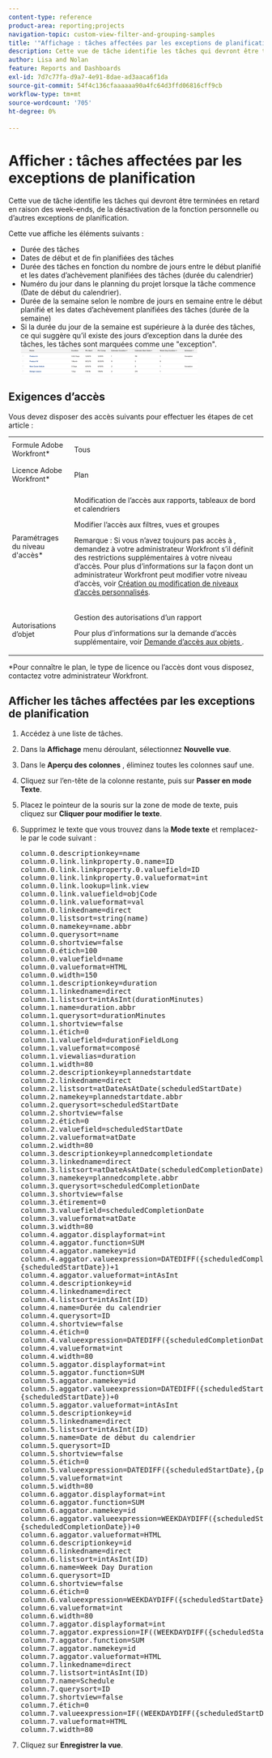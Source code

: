 ```yaml
---
content-type: reference
product-area: reporting;projects
navigation-topic: custom-view-filter-and-grouping-samples
title: '"Affichage : tâches affectées par les exceptions de planification'
description: Cette vue de tâche identifie les tâches qui devront être terminées en retard en raison des week-ends, de la désactivation de la fonction personnelle ou d’autres exceptions de planification.
author: Lisa and Nolan
feature: Reports and Dashboards
exl-id: 7d7c77fa-d9a7-4e91-8dae-ad3aaca6f1da
source-git-commit: 54f4c136cfaaaaaa90a4fc64d3ffd06816cff9cb
workflow-type: tm+mt
source-wordcount: '705'
ht-degree: 0%

---
```


# Afficher : tâches affectées par les exceptions de planification

Cette vue de tâche identifie les tâches qui devront être terminées en retard en raison des week-ends, de la désactivation de la fonction personnelle ou d’autres exceptions de planification.

Cette vue affiche les éléments suivants :

* Durée des tâches
* Dates de début et de fin planifiées des tâches
* Durée des tâches en fonction du nombre de jours entre le début planifié et les dates d’achèvement planifiées des tâches (durée du calendrier)
* Numéro du jour dans le planning du projet lorsque la tâche commence (Date de début du calendrier).
* Durée de la semaine selon le nombre de jours en semaine entre le début planifié et les dates d’achèvement planifiées des tâches (durée de la semaine)
* Si la durée du jour de la semaine est supérieure à la durée des tâches, ce qui suggère qu’il existe des jours d’exception dans la durée des tâches, les tâches sont marquées comme une &quot;exception&quot;.\
   ![tasks_with_calendar_exceptions.png](assets/tasks-with-calendar-exceptions-350x51.png)

## Exigences d’accès

Vous devez disposer des accès suivants pour effectuer les étapes de cet article :

<table style="table-layout:auto"> 
 <col> 
 <col> 
 <tbody> 
  <tr> 
   <td role="rowheader">Formule Adobe Workfront*</td> 
   <td> <p>Tous</p> </td> 
  </tr> 
  <tr> 
   <td role="rowheader">Licence Adobe Workfront*</td> 
   <td> <p>Plan </p> </td> 
  </tr> 
  <tr> 
   <td role="rowheader">Paramétrages du niveau d'accès*</td> 
   <td> <p>Modification de l’accès aux rapports, tableaux de bord et calendriers</p> <p>Modifier l’accès aux filtres, vues et groupes</p> <p>Remarque : Si vous n’avez toujours pas accès à , demandez à votre administrateur Workfront s’il définit des restrictions supplémentaires à votre niveau d’accès. Pour plus d’informations sur la façon dont un administrateur Workfront peut modifier votre niveau d’accès, voir <a href="../../../administration-and-setup/add-users/configure-and-grant-access/create-modify-access-levels.md" class="MCXref xref">Création ou modification de niveaux d’accès personnalisés</a>.</p> </td> 
  </tr> 
  <tr> 
   <td role="rowheader">Autorisations d’objet</td> 
   <td> <p>Gestion des autorisations d’un rapport</p> <p>Pour plus d’informations sur la demande d’accès supplémentaire, voir <a href="../../../workfront-basics/grant-and-request-access-to-objects/request-access.md" class="MCXref xref">Demande d’accès aux objets </a>.</p> </td> 
  </tr> 
 </tbody> 
</table>

&#42;Pour connaître le plan, le type de licence ou l’accès dont vous disposez, contactez votre administrateur Workfront.

## Afficher les tâches affectées par les exceptions de planification

1. Accédez à une liste de tâches.
1. Dans la **Affichage** menu déroulant, sélectionnez **Nouvelle vue**.

1. Dans le **Aperçu des colonnes** , éliminez toutes les colonnes sauf une.
1. Cliquez sur l’en-tête de la colonne restante, puis sur **Passer en mode Texte**.
1. Placez le pointeur de la souris sur la zone de mode de texte, puis cliquez sur **Cliquer pour modifier le texte**.
1. Supprimez le texte que vous trouvez dans la **Mode texte** et remplacez-le par le code suivant :
   <pre>column.0.descriptionkey=name<br>column.0.link.linkproperty.0.name=ID<br>column.0.link.linkproperty.0.valuefield=ID<br>column.0.link.linkproperty.0.valueformat=int<br>column.0.link.lookup=link.view<br>column.0.link.valuefield=objCode<br>column.0.link.valueformat=val<br>column.0.linkedname=direct<br>column.0.listsort=string(name)<br>column.0.namekey=name.abbr<br>column.0.querysort=name<br>column.0.shortview=false<br>column.0.étich=100<br>column.0.valuefield=name<br>column.0.valueformat=HTML<br>column.0.width=150<br>column.1.descriptionkey=duration<br>column.1.linkedname=direct<br>column.1.listsort=intAsInt(durationMinutes)<br>column.1.name=duration.abbr<br>column.1.querysort=durationMinutes<br>column.1.shortview=false<br>column.1.étich=0<br>column.1.valuefield=durationFieldLong<br>column.1.valueformat=composé<br>column.1.viewalias=duration<br>column.1.width=80<br>column.2.descriptionkey=plannedstartdate<br>column.2.linkedname=direct<br>column.2.listsort=atDateAsAtDate(scheduledStartDate)<br>column.2.namekey=plannedstartdate.abbr<br>column.2.querysort=scheduledStartDate<br>column.2.shortview=false<br>column.2.étich=0<br>column.2.valuefield=scheduledStartDate<br>column.2.valueformat=atDate<br>column.2.width=80<br>column.3.descriptionkey=plannedcompletiondate<br>column.3.linkedname=direct<br>column.3.listsort=atDateAsAtDate(scheduledCompletionDate)<br>column.3.namekey=plannedcomplete.abbr<br>column.3.querysort=scheduledCompletionDate<br>column.3.shortview=false<br>column.3.étirement=0<br>column.3.valuefield=scheduledCompletionDate<br>column.3.valueformat=atDate<br>column.3.width=80<br>column.4.aggator.displayformat=int<br>column.4.aggator.function=SUM<br>column.4.aggator.namekey=id<br>column.4.aggator.valueexpression=DATEDIFF({scheduledCompletionDate},<br>{scheduledStartDate})+1<br>column.4.aggator.valueformat=intAsInt<br>column.4.descriptionkey=id<br>column.4.linkedname=direct<br>column.4.listsort=intAsInt(ID)<br>column.4.name=Durée du calendrier<br>column.4.querysort=ID<br>column.4.shortview=false<br>column.4.étich=0<br>column.4.valueexpression=DATEDIFF({scheduledCompletionDate},{scheduledStartDate})+1<br>column.4.valueformat=int<br>column.4.width=80<br>column.5.aggator.displayformat=int<br>column.5.aggator.function=SUM<br>column.5.aggator.namekey=id<br>column.5.aggator.valueexpression=DATEDIFF({scheduledStartDate},{project}.<br>{scheduledStartDate})+0<br>column.5.aggator.valueformat=intAsInt<br>column.5.descriptionkey=id<br>column.5.linkedname=direct<br>column.5.listsort=intAsInt(ID)<br>column.5.name=Date de début du calendrier<br>column.5.querysort=ID<br>column.5.shortview=false<br>column.5.étich=0<br>column.5.valueexpression=DATEDIFF({scheduledStartDate},{project}.{scheduledStartDate})+0<br>column.5.valueformat=int<br>column.5.width=80<br>column.6.aggator.displayformat=int<br>column.6.aggator.function=SUM<br>column.6.aggator.namekey=id<br>column.6.aggator.valueexpression=WEEKDAYDIFF({scheduledStartDate},<br>{scheduledCompletionDate})+0<br>column.6.aggator.valueformat=HTML<br>column.6.descriptionkey=id<br>column.6.linkedname=direct<br>column.6.listsort=intAsInt(ID)<br>column.6.name=Week Day Duration<br>column.6.querysort=ID<br>column.6.shortview=false<br>column.6.étich=0<br>column.6.valueexpression=WEEKDAYDIFF({scheduledStartDate},{scheduledCompletionDate})+0<br>column.6.valueformat=int<br>column.6.width=80<br>column.7.aggator.displayformat=int<br>column.7.aggator.expression=IF((WEEKDAYDIFF({scheduledStartDate},{scheduledCompletionDate}))&gt;({duration}/480),"Exception",")<br>column.7.aggator.function=SUM<br>column.7.aggator.namekey=id<br>column.7.aggator.valueformat=HTML<br>column.7.linkedname=direct<br>column.7.listsort=intAsInt(ID)<br>column.7.name=Schedule<br>column.7.querysort=ID<br>column.7.shortview=false<br>column.7.étich=0<br>column.7.valueexpression=IF((WEEKDAYDIFF({scheduledStartDate},{scheduledCompletionDate}))&gt;({duration}/480),"Exception",")<br>column.7.valueformat=HTML<br>column.7.width=80</pre>

1. Cliquez sur **Enregistrer la vue**.
